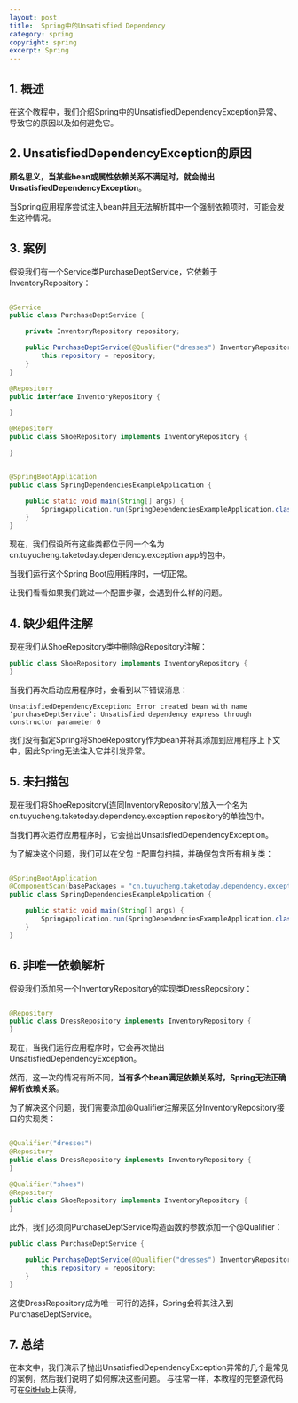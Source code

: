 ```yaml
---
layout: post
title:  Spring中的Unsatisfied Dependency
category: spring
copyright: spring
excerpt: Spring
---
```


## 1. 概述

在这个教程中，我们介绍Spring中的UnsatisfiedDependencyException异常、导致它的原因以及如何避免它。

## 2. UnsatisfiedDependencyException的原因

**顾名思义，当某些bean或属性依赖关系不满足时，就会抛出UnsatisfiedDependencyException**。

当Spring应用程序尝试注入bean并且无法解析其中一个强制依赖项时，可能会发生这种情况。

## 3. 案例

假设我们有一个Service类PurchaseDeptService，它依赖于InventoryRepository：

```java

@Service
public class PurchaseDeptService {

    private InventoryRepository repository;

    public PurchaseDeptService(@Qualifier("dresses") InventoryRepository repository) {
        this.repository = repository;
    }
}

@Repository
public interface InventoryRepository {

}

@Repository
public class ShoeRepository implements InventoryRepository {

}
```

```java

@SpringBootApplication
public class SpringDependenciesExampleApplication {

    public static void main(String[] args) {
        SpringApplication.run(SpringDependenciesExampleApplication.class, args);
    }
}
```

现在，我们假设所有这些类都位于同一个名为cn.tuyucheng.taketoday.dependency.exception.app的包中。

当我们运行这个Spring Boot应用程序时，一切正常。

让我们看看如果我们跳过一个配置步骤，会遇到什么样的问题。

## 4. 缺少组件注解

现在我们从ShoeRepository类中删除@Repository注解：

```java
public class ShoeRepository implements InventoryRepository {
}
```

当我们再次启动应用程序时，会看到以下错误消息：

```text
UnsatisfiedDependencyException: Error created bean with name ‘purchaseDeptService’: Unsatisfied dependency express through constructor parameter 0
```

我们没有指定Spring将ShoeRepository作为bean并将其添加到应用程序上下文中，因此Spring无法注入它并引发异常。

## 5. 未扫描包

现在我们将ShoeRepository(连同InventoryRepository)放入一个名为cn.tuyucheng.taketoday.dependency.exception.repository的单独包中。

当我们再次运行应用程序时，它会抛出UnsatisfiedDependencyException。

为了解决这个问题，我们可以在父包上配置包扫描，并确保包含所有相关类：

```java

@SpringBootApplication
@ComponentScan(basePackages = "cn.tuyucheng.taketoday.dependency.exception")
public class SpringDependenciesExampleApplication {

    public static void main(String[] args) {
        SpringApplication.run(SpringDependenciesExampleApplication.class, args);
    }
}
```

## 6. 非唯一依赖解析

假设我们添加另一个InventoryRepository的实现类DressRepository：

```java

@Repository
public class DressRepository implements InventoryRepository {
}
```

现在，当我们运行应用程序时，它会再次抛出UnsatisfiedDependencyException。

然而，这一次的情况有所不同，**当有多个bean满足依赖关系时，Spring无法正确解析依赖关系**。

为了解决这个问题，我们需要添加@Qualifier注解来区分InventoryRepository接口的实现类：

```java

@Qualifier("dresses")
@Repository
public class DressRepository implements InventoryRepository {
}

@Qualifier("shoes")
@Repository
public class ShoeRepository implements InventoryRepository {
}
```

此外，我们必须向PurchaseDeptService构造函数的参数添加一个@Qualifier：

```java
public class PurchaseDeptService {

    public PurchaseDeptService(@Qualifier("dresses") InventoryRepository repository) {
        this.repository = repository;
    }
}
```

这使DressRepository成为唯一可行的选择，Spring会将其注入到PurchaseDeptService。

## 7. 总结

在本文中，我们演示了抛出UnsatisfiedDependencyException异常的几个最常见的案例，然后我们说明了如何解决这些问题。
与往常一样，本教程的完整源代码可在[GitHub](https://github.com/tuyucheng7/taketoday-tutorial4j/tree/master/spring-modules/spring-di-1)上获得。
